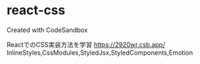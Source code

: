 # react-css
Created with CodeSandbox

ReactでのCSS実装方法を学習
https://2920wr.csb.app/
InlineStyles,CssModules,StyledJsx,StyledComponents,Emotion
